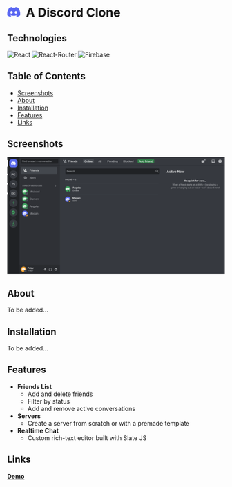 # <img src="public/discord_logo.svg" alt="Discord Logo" width="30px" /> &nbsp;A Discord Clone

## Technologies

![React](https://img.shields.io/badge/React-20232A?style=flat&logo=react&logoColor=61DAFB)
![React-Router](https://img.shields.io/badge/React_Router-CA4245?style=flat&logo=react-router&logoColor=white)
![Firebase](https://img.shields.io/badge/firebase-039BE5?style=flat&logo=firebase)

## Table of Contents

- [Screenshots](#screenshots)
- [About](#about)
- [Installation](#installation)
- [Features](#features)
- [Links](#links)

## Screenshots

![Friend's List Screesnshot](public/friends_list_screenshot.png "Friend's List")

## About

To be added...

## Installation

To be added...

## Features

- **Friends List**
  - Add and delete friends
  - Filter by status
  - Add and remove active conversations
- **Servers**
  - Create a server from scratch or with a premade template
- **Realtime Chat**
  - Custom rich-text editor built with Slate JS

## Links

**[Demo](https://project-clone-001.web.app/)**
